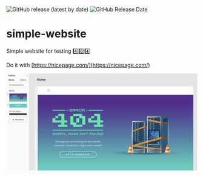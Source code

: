 <img alt="GitHub release (latest by date)" src="https://img.shields.io/github/v/release/aramirol/simple-website"> <img alt="GitHub Release Date" src="https://img.shields.io/github/release-date/aramirol/simple-website?color=red">

# simple-website

Simple website for testing :four::zero::four:

Do it with [https://nicepage.com/](https://nicepage.com/)

![](images/screenshot.png)
